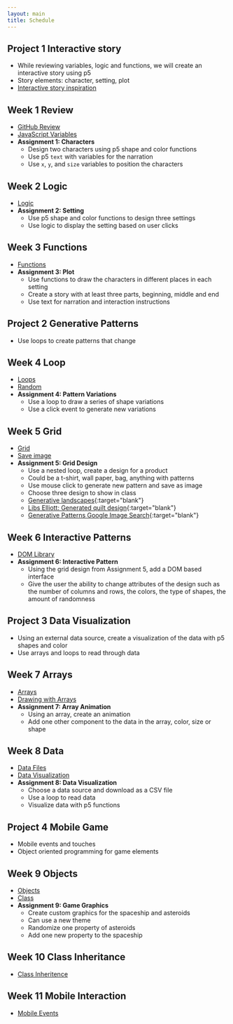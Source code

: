 ```yaml
---
layout: main
title: Schedule
---
```


## Project 1 **Interactive story**
- While reviewing variables, logic and functions, we will create an interactive story using p5
- Story elements: character, setting, plot
- [Interactive story inspiration](inspiration/interactive_story/)

## Week 1 **Review**
- [GitHub Review](notes/github)
- [JavaScript Variables](notes/variables)
- **Assignment 1: Characters**
	- Design two characters using p5 shape and color functions
	- Use p5 `text` with variables for the narration
	- Use `x`, `y`, and `size` variables to position the characters

## Week 2 **Logic**
- [Logic](notes/logic)
- **Assignment 2: Setting**
	- Use p5 shape and color functions to design three settings
	- Use logic to display the setting based on user clicks

## Week 3 **Functions**
- [Functions](notes/functions)
- **Assignment 3: Plot**
	- Use functions to draw the characters in different places in each setting
	- Create a story with at least three parts, beginning, middle and end
	- Use text for narration and interaction instructions

## Project 2 **Generative Patterns**
- Use loops to create patterns that change 

## Week 4 **Loop**
- [Loops](notes/loop)
- [Random](notes/random)
- **Assignment 4: Pattern Variations**
	- Use a loop to draw a series of shape variations
	- Use a click event to generate new variations

## Week 5 **Grid**
- [Grid](notes/grid)
- [Save image](notes/save)
- **Assignment 5: Grid Design**
	- Use a nested loop, create a design for a product
	- Could be a t-shirt, wall paper, bag, anything with patterns
	- Use mouse click to generate new pattern and save as image
	- Choose three design to show in class
	- [Generative landscapes](https://generativelandscapes.wordpress.com/2014/08/15/complex-pattern-from-simple-arcs-example-3-6/){:target="blank"}
	- [Libs Elliott: Generated quilt design](http://themakersnation.com/maker-spotlight-libs-elliott/){:target="blank"}
	- [Generative Patterns Google Image Search](https://www.google.com/search?q=generative+patterns&source=lnms&tbm=isch&sa=X&ved=0ahUKEwiA-OPl3fbWAhWD6iYKHTihD7EQ_AUICigB&biw=1897&bih=984#imgrc=_){:target="blank"}

## Week 6 **Interactive Patterns**
- [DOM Library](notes/dom)
- **Assignment 6: Interactive Pattern**
	- Using the grid design from Assignment 5, add a DOM based interface
	- Give the user the ability to change attributes of the design such as the number of columns and rows, the colors, the type of shapes, the amount of randomness

## Project 3 **Data Visualization**
- Using an external data source, create a visualization of the data with p5 shapes and color
- Use arrays and loops to read through data

## Week 7 **Arrays**
- [Arrays](notes/array)
- [Drawing with Arrays](notes/array/animation)
- **Assignment 7: Array Animation**
	- Using an array, create an animation
	- Add one other component to the data in the array, color, size or shape

## Week 8 **Data**
- [Data Files](notes/data/csv)
- [Data Visualization](notes/data/vis)
- **Assignment 8: Data Visualization**
	- Choose a data source and download as a CSV file
	- Use a loop to read data
	- Visualize data with p5 functions

## Project 4 **Mobile Game**
- Mobile events and touches
- Object oriented programming for game elements

## Week 9 **Objects**
- [Objects](notes/objects)
- [Class](notes/class)
- **Assignment 9: Game Graphics**
	- Create custom graphics for the spaceship and asteroids
	- Can use a new theme
	- Randomize one property of asteroids
	- Add one new property to the spaceship

## Week 10 **Class Inheritance**
- [Class Inheritence](notes/class/inheritance)


## Week 11 **Mobile Interaction**
- [Mobile Events]()


<!--  start with simple array assignment
	use data source in week 2 -->

<!-- 
	rectXY.push([mouseX, mouseY]);
 -->

<!-- ## Week 8 Objects
- [Objects]() -->


<!-- 

other courses
	http://www.cs.cmu.edu/~./15110/schedule.html
	http://cmuems.com/2015c/
	http://www.cs.cmu.edu/~112/notes/notes-1d-lists.html
	https://creative-coding.decontextualize.com/
	http://coursescript.com/notes/interactivecomputing/objects/index.html



midterm - giphy
- meme generator - user adds meme search and text for meme and it generates meme with image
- meme madlibs/quiz game
- meme choose the right image for search term
- 

interactive story
	- decision tree, user experience map
	- input vs branching stories
	- randomized outputs
interactive comic
	- clicking on images
	- decision trees etc
interactive video
	- using web video
	- combine video sources
	- youtube and native video
data api
	- data viz
	- user input
meme generator
	- get a random image
	- random text
	- 

css3
more git
threejs?
libraries?

http://teachingmultimedia.net/mmp420syllabus.html

-->